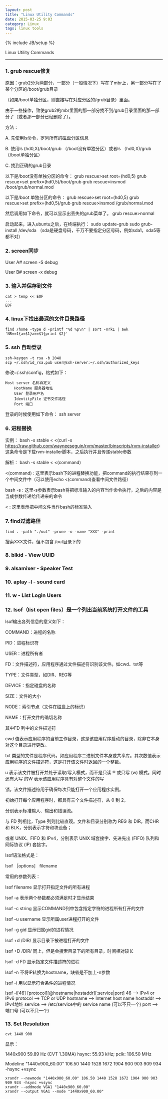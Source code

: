 ```yaml
---
layout: post
title: "Linux Utility Commands"
date: 2015-03-25 9:03
category: Linux
tags: linux tools
---
```

{% include JB/setup %}

Linux Utility Commands

------

### 1. grub rescue修复
原因：grub2分为两部分，一部分（一般情况下）写在了mbr上，另一部分写在了某个分区的/boot/grub目录

（如果/boot单独分区，则直接写在对应分区的/grub目录）里面。

由于一些操作，致使grub2的mbr里面的那一部分找不到/grub目录里面的那一部分了（或者那一部分已经删除了）。

方法：

A. 先使用ls命令，罗列所有的磁盘分区信息

B. 使用ls (hd0,X)/boot/grub （/boot没有单独分区）或者ls （hd0,X)/grub （/boot单独分区）

C. 找到正确的grub目录

以下是/boot没有单独分区的命令：
    grub rescue>set root=(hd0,5)
    grub rescue>set prefix=(hd0,5)/boot/grub
    grub rescue>insmod /boot/grub/normal.mod

以下是/boot 单独分区的命令：
    grub rescue>set root=(hd0,5)
    grub rescue>set prefix=(hd0,5)/grub
    grub rescue>insmod /grub/normal.mod

然后调用如下命令，就可以显示出丢失的grub菜单了。
    grub rescue>normal

启动起来，进入ubuntu之后，在终端执行：
    sudo update-grub
    sudo grub-install /dev/sda
（sda是硬盘号码，千万不要指定分区号码，例如sda1，sda5等都不对）

### 2. screen同步
User A# screen -S debug

User B# screen -x debug

### 3. 输入并保存到文件
    cat > temp << EOF
    ...
    EOF

### 4. linux下找出最深的文件目录路径
    find /home -type d -printf "%d %p\n" | sort -nrk1 | awk 'NR==1{a=$1}a==$1{print $2}'

### 5. ssh 自动登录
    ssh-keygen -t rsa -b 2048
    scp ~/.ssh/id_rsa.pub user@ssh-server:~/.ssh/authorized_keys

修改~/.ssh/config，格式如下：

    Host server 名称自定义
        HostName 服务器地址
        User 登录用户名
        IdentityFile 证书文件路径
        Port 端口

登录的时候使用如下命令：
    ssh server

### 6. 进程替换
实例：
    bash -s stable < <(curl -s https://raw.github.com/wayneeseguin/rvm/master/binscripts/rvm-installer)
这条命令是下载rvm-installer脚本，之后执行并且传递stable参数

解析：
    bash -s stable < <(command)

<(command) : 这里表示bash下的进程替换功能，把command的执行结果存到一个中间文件中（可以使用echo <(command)查看中间文件路径）

bash -s : 这里-s参数表示bash将把标准输入的内容当作命令执行，之后的内容是当成参数传递给传递来的命令

< : 这里表示把中间文件当作bash的标准输入

### 7. find过滤路径
    find . -path "./out" -prune -o -name "XXX" -print
搜索XXX文件，但不包含./out目录下的

### 8. blkid - View UUID

### 9. alsamixer - Speaker Test

### 10. aplay -l - sound card

### 11. w - List Login Users

### 12. lsof（list open files）是一个列出当前系统打开文件的工具
lsof输出各列信息的意义如下：

COMMAND：进程的名称

PID：进程标识符

USER：进程所有者

FD：文件描述符，应用程序通过文件描述符识别该文件。如cwd、txt等

TYPE：文件类型，如DIR、REG等

DEVICE：指定磁盘的名称

SIZE：文件的大小

NODE：索引节点（文件在磁盘上的标识）

NAME：打开文件的确切名称

其中FD 列中的文件描述符

cwd 值表示应用程序的当前工作目录，这是该应用程序启动的目录，除非它本身对这个目录进行更改。

txt 类型的文件是程序代码，如应用程序二进制文件本身或共享库。其次数值表示应用程序的文件描述符，这是打开该文件时返回的一个整数。

u 表示该文件被打开并处于读取/写入模式，而不是只读 ® 或只写 (w) 模式。同时还有大写 的W 表示该应用程序具有对整个文件的写

锁。该文件描述符用于确保每次只能打开一个应用程序实例。

初始打开每个应用程序时，都具有三个文件描述符，从 0 到 2，

分别表示标准输入、输出和错误流。

与 FD 列相比，Type 列则比较直观。文件和目录分别称为 REG 和 DIR。而CHR 和 BLK，分别表示字符和块设备；

或者 UNIX、FIFO 和 IPv4，分别表示 UNIX 域套接字、先进先出 (FIFO) 队列和网际协议 (IP) 套接字。

lsof语法格式是：

lsof ［options］ filename

常用的参数列表：

lsof  filename 显示打开指定文件的所有进程

lsof -a 表示两个参数都必须满足时才显示结果

lsof -c string   显示COMMAND列中包含指定字符的进程所有打开的文件

lsof -u username  显示所属user进程打开的文件

lsof -g gid 显示归属gid的进程情况

lsof +d /DIR/ 显示目录下被进程打开的文件

lsof +D /DIR/ 同上，但是会搜索目录下的所有目录，时间相对较长

lsof -d FD 显示指定文件描述符的进程

lsof -n 不将IP转换为hostname，缺省是不加上-n参数

lsof -i 用以显示符合条件的进程情况

lsof -i[46] [protocol][@hostname|hostaddr][:service|port]
    46 --> IPv4 or IPv6
    protocol --> TCP or UDP
    hostname --> Internet host name
    hostaddr --> IPv4地址
    service --> /etc/service中的 service name (可以不只一个)
    port --> 端口号 (可以不只一个)

### 13. Set Resolution
    cvt 1440 900

显示：

1440x900 59.89 Hz (CVT 1.30MA) hsync: 55.93 kHz; pclk: 106.50 MHz

Modeline "1440x900_60.00" 106.50 1440 1528 1672 1904 900 903 909 934 -hsync +vsync

    xrandr --newmode "1440x900_60.00" 106.50 1440 1528 1672 1904 900 903 909 934 -hsync +vsync
    xrandr --addmode VGA1 "1440x900_60.00"
    xrandr --output VGA1 --mode "1440x900_60.00"
